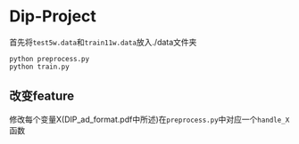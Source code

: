 # Dip-Project


首先将`test5w.data`和`train11w.data`放入./data文件夹  
 
```
python preprocess.py
python train.py
```

## 改变feature

修改每个变量X(DIP_ad_format.pdf中所述)在`preprocess.py`中对应一个`handle_X`函数  